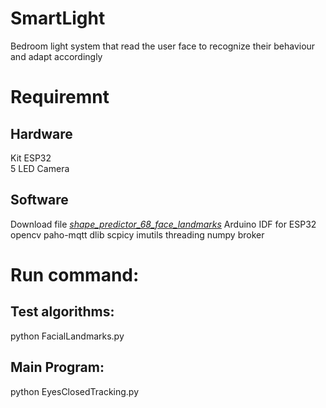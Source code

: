 # SmartLight
Bedroom light system that read the user face to recognize their behaviour and adapt accordingly
# Requiremnt
## Hardware
  Kit ESP32  
  5 LED
  Camera
## Software
  Download file [*shape_predictor_68_face_landmarks*](http://dlib.net/files/)
  Arduino IDF for ESP32
  opencv
  paho-mqtt
  dlib
  scpicy
  imutils
  threading
  numpy
  broker
# Run command:
## Test algorithms: 
  python FacialLandmarks.py
## Main Program: 
  python EyesClosedTracking.py
